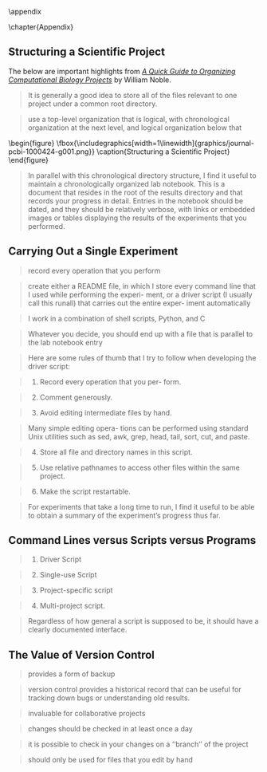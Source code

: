 \appendix

\chapter{Appendix}

## Structuring a Scientific Project

The below are important highlights from [*A Quick Guide to Organizing Computational Biology Projects*](http://journals.plos.org/ploscompbiol/article?id=10.1371/journal.pcbi.1000424#pcbi-1000424-g001) by William Noble. 

> It is generally a good idea to store all of the files relevant to one project under a common root directory. 

> use a top-level organization that is logical, with chronological organization at the next level, and logical organization below that


\begin{figure}
\fbox{\includegraphics[width=1\linewidth]{graphics/journal-pcbi-1000424-g001.png}}
\caption{Structuring a Scientific Project}
\end{figure}

> In parallel with this chronological directory structure, I find it useful to maintain a chronologically organized lab notebook. This is a document that resides in the root of the results directory and that records your progress in detail. Entries in the notebook should be dated, and they should be relatively verbose, with links or embedded images or tables displaying the results of the experiments that you performed.

## Carrying Out a Single Experiment
> record every operation that you perform

> create either a README file, in which I store every command line that I used while performing the experi- ment, or a driver script (I usually call this runall) that carries out the entire exper- iment automatically

> I work in a combination of shell scripts, Python, and C

> Whatever you decide, you should end up with a file that is parallel to the lab notebook entry

> Here are some rules of thumb that I try to follow when developing the driver script:

> 1. Record every operation that you per- form.

> 2. Comment generously. 

> 3. Avoid editing intermediate files by hand. 

> Many simple editing opera- tions can be performed using standard Unix utilities such as sed, awk, grep, head, tail, sort, cut, and paste.

> 4. Store all file and directory names in this script.

> 5. Use relative pathnames to access other files within the same project.

> 6. Make the script restartable.

> For experiments that take a long time to run, I find it useful to be able to obtain a summary of the experiment’s progress thus far.

## Command Lines versus Scripts versus Programs

> 1. Driver Script

> 2. Single-use Script

> 3. Project-specific script

> 4. Multi-project script. 

> Regardless of how general a script is supposed to be, it should have a clearly documented interface.

## The Value of Version Control
> provides a form of backup

> version control provides a historical record that can be useful for tracking down bugs or understanding old results. 

> invaluable for collaborative projects

> changes should be checked in at least once a day

> it is possible to check in your changes on a ‘‘branch’’ of the project

> should only be used for files that you edit by hand